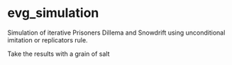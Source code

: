 # evg_simulation
Simulation of iterative Prisoners Dillema and Snowdrift using unconditional imitation or replicators rule.

Take the results with a grain of salt
